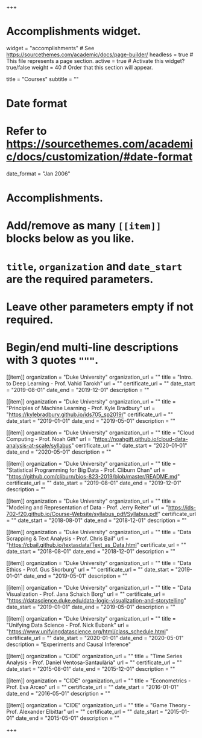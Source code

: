 +++
# Accomplishments widget.
widget = "accomplishments"  # See https://sourcethemes.com/academic/docs/page-builder/
headless = true  # This file represents a page section.
active = true  # Activate this widget? true/false
weight = 40  # Order that this section will appear.

title = "Courses"
subtitle = ""

# Date format
#   Refer to https://sourcethemes.com/academic/docs/customization/#date-format
date_format = "Jan 2006"

# Accomplishments.
#   Add/remove as many `[[item]]` blocks below as you like.
#   `title`, `organization` and `date_start` are the required parameters.
#   Leave other parameters empty if not required.
#   Begin/end multi-line descriptions with 3 quotes `"""`.

[[item]]
  organization = "Duke University"
  organization_url = ""
  title = "Intro. to Deep Learning - Prof. Vahid Tarokh"
  url = ""
  certificate_url = ""
  date_start = "2019-08-01"
  date_end = "2019-12-01"
  description = ""

[[item]]
  organization = "Duke University"
  organization_url = ""
  title = "Principles of Machine Learning - Prof. Kyle Bradbury"
  url = "https://kylebradbury.github.io/ids705_sp2019/"
  certificate_url = ""
  date_start = "2019-01-01"
  date_end = "2019-05-01"
  description = ""

[[item]]
  organization = "Duke University"
  organization_url = ""
  title = "Cloud Computing - Prof. Noah Gift"
  url = "https://noahgift.github.io/cloud-data-analysis-at-scale/syllabus"
  certificate_url = ""
  date_start = "2020-01-01"
  date_end = "2020-05-01"
  description = ""
  
[[item]]
  organization = "Duke University"
  organization_url = ""
  title = "Statistical Programming for Big Data - Prof. Cliburn Chan"
  url = "https://github.com/cliburn/bios-823-2019/blob/master/README.md"
  certificate_url = ""
  date_start = "2019-08-01"
  date_end = "2019-12-01"
  description = ""

[[item]]
  organization = "Duke University"
  organization_url = ""
  title = "Modeling and Representation of Data - Prof. Jerry Reiter"
  url = "https://ids-702-f20.github.io/Course-Website/syllabus_pdf/Syllabus.pdf"
  certificate_url = ""
  date_start = "2018-08-01"
  date_end = "2018-12-01"
  description = ""

[[item]]
  organization = "Duke University"
  organization_url = ""
  title = "Data Scrapping & Text Analysis - Prof. Chris Bail"
  url = "https://cbail.github.io/textasdata/Text_as_Data.html"
  certificate_url = ""
  date_start = "2018-08-01"
  date_end = "2018-12-01"
  description = ""

[[item]]
  organization = "Duke University"
  organization_url = ""
  title = "Data Ethics - Prof. Gus Skorburg"
  url = ""
  certificate_url = ""
  date_start = "2019-01-01"
  date_end = "2019-05-01"
  description = ""
  
[[item]]
  organization = "Duke University"
  organization_url = ""
  title = "Data Visualization - Prof. Jana Schaich Borg"
  url = ""
  certificate_url = "https://datascience.duke.edu/data-logic-visualization-and-storytelling"
  date_start = "2019-01-01"
  date_end = "2019-05-01"
  description = ""

[[item]]
  organization = "Duke University"
  organization_url = ""
  title = "Unifying Data Science - Prof. Nick Eubank"
  url = "https://www.unifyingdatascience.org/html/class_schedule.html"
  certificate_url = ""
  date_start = "2020-01-01"
  date_end = "2020-05-01"
  description = "Experiments and Causal Inference"

[[item]]
  organization = "CIDE"
  organization_url = ""
  title = "Time Series Analysis - Prof. Daniel Ventosa-Santaulària"
  url = ""
  certificate_url = ""
  date_start = "2015-08-01"
  date_end = "2015-12-01"
  description = ""
  
[[item]]
  organization = "CIDE"
  organization_url = ""
  title = "Econometrics - Prof. Eva Arceo"
  url = ""
  certificate_url = ""
  date_start = "2016-01-01"
  date_end = "2016-05-01"
  description = ""
  
[[item]]
  organization = "CIDE"
  organization_url = ""
  title = "Game Theory - Prof. Alexander Elbittar"
  url = ""
  certificate_url = ""
  date_start = "2015-01-01"
  date_end = "2015-05-01"
  description = ""


+++
